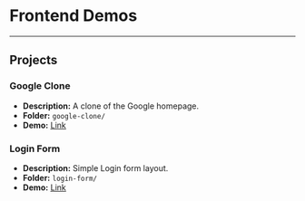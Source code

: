 # Frontend Demos

---

## Projects

### Google Clone
- **Description:** A clone of the Google homepage.
- **Folder:** `google-clone/`
- **Demo:** [<ins>Link</ins>](#)

### Login Form
- **Description:** Simple Login form layout.
- **Folder:** `login-form/`
- **Demo:** [<ins>Link</ins>](#)

